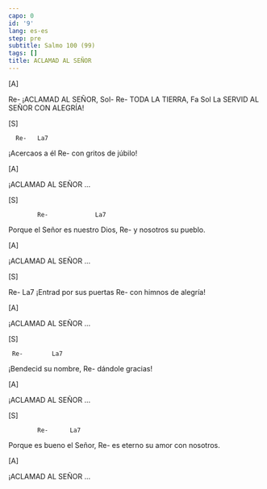 ```yaml
---
capo: 0
id: '9'
lang: es-es
step: pre
subtitle: Salmo 100 (99)
tags: []
title: ACLAMAD AL SEÑOR
---
```


[A]

Re-
¡ACLAMAD AL SEÑOR,
Sol-     Re-
TODA LA TIERRA,
    Fa       Sol         La
SERVID AL SEÑOR CON ALEGRÍA!

[S]

      Re-   La7
¡Acercaos a él
                 Re-
con gritos de júbilo!

[A]

¡ACLAMAD AL SEÑOR ...

[S]

            Re-             La7
Porque el Señor es nuestro Dios,
                 Re-
y nosotros su pueblo.

[A]

¡ACLAMAD AL SEÑOR ...

[S]

   Re-              La7
¡Entrad por sus puertas
                  Re-
con himnos de alegría!

[A]

¡ACLAMAD AL SEÑOR ...

[S]

     Re-        La7
¡Bendecid su nombre,
            Re-
dándole gracias!

[A]

¡ACLAMAD AL SEÑOR ...

[S]

            Re-      La7
Porque es bueno el Señor,
                           Re-
es eterno su amor con nosotros.

[A]

¡ACLAMAD AL SEÑOR ...
